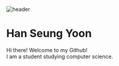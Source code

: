 ![header](https://capsule-render.vercel.app/api?type=rounded&color=timeGradient&text=Welcome%20to%20Bi's%20GitHub%20&animation=twinkling&fontSize=40&fontAlignY=50&fontAlign=50&height=180)

# Han Seung Yoon
Hi there! Welcome to my Github!<br>
I am a student studying computer science.<br>

<!--
**Yoon0717/Yoon0717** is a ✨ _special_ ✨ repository because its `README.md` (this file) appears on your GitHub profile.

Here are some ideas to get you started:

- 🔭 I’m currently working on ...
- 🌱 I’m currently learning ...
- 👯 I’m looking to collaborate on ...
- 🤔 I’m looking for help with ...
- 💬 Ask me about ...
- 📫 How to reach me: ...
- 😄 Pronouns: ...
- ⚡ Fun fact: ...
-->
